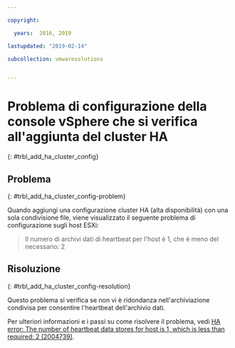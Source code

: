 ```yaml
---

copyright:

  years:  2016, 2019

lastupdated: "2019-02-14"

subcollection: vmwaresolutions


---
```


# Problema di configurazione della console vSphere che si verifica all'aggiunta del cluster HA
{: #trbl_add_ha_cluster_config}

## Problema
{: #trbl_add_ha_cluster_config-problem}

Quando aggiungi una configurazione cluster HA (alta disponibilità) con una sola condivisione file, viene visualizzato il seguente problema di configurazione sugli host ESXi:

> Il numero di archivi dati di heartbeat per l'host è 1, che è meno del necessario: 2

## Risoluzione
{: #trbl_add_ha_cluster_config-resolution}

Questo problema si verifica se non vi è ridondanza nell'archiviazione condivisa per consentire l'heartbeat dell'archivio dati.

Per ulteriori informazioni e i passi su come risolvere il problema, vedi [HA error: The number of heartbeat data stores for host is 1, which is less than required: 2 (2004739)](https://kb.vmware.com/selfservice/microsites/search.do?language=en_US&cmd=displayKC&externalId=2004739).
